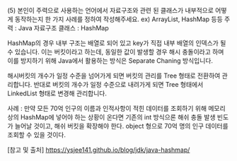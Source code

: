 (5) 본인이 주력으로 사용하는 언어에서 자료구조와 관련 된 클래스가 내부적으로 어떻게 동작하는지 한 가지 사례를 정하여 작성해주세요. ex) ArrayList, HashMap 등등
주력 : Java
자료구조 클래스 : HashMap

HashMap의 경우 내부 구조는 배열로 되어 있고 key가 직접 내부 배열의 인덱스가 될 수 있습니다. 이는 버킷이라고 하는데, 동일한 값이 발생할 경우 해시 충돌이라고 하며 이를 방지하기 위해 Java에서 활용하는 방식은 Separate Chaning 방식입니다.

해시버킷의 개수가 일정 수준을 넘어가게 되면 버킷의 관리를 Tree 형태로 전환하여 관리합니다. 반대로 버킷의 개수가 일정 수준으로 내려가게 되면 Tree 형태에서 LinkedList 형태로 변경해 관리합니다.

사례 : 만약 모든 70억 인구의 이름과 인적사항이 적힌 데이터를 조회하기 위해 메모리상의 HashMap에 넣어야 하는 상황이 온다면 기존의 int 방식으론 해쉬 충돌 발생 빈도가 늘어날 것이고, 해쉬 버킷을 확장해야 한다. object 형으로 70억 명의 인구 데이터를 조회할 수 있을 것이다.

[참고 및 출처]
https://ysjee141.github.io/blog/jdk/java-hashmap/
